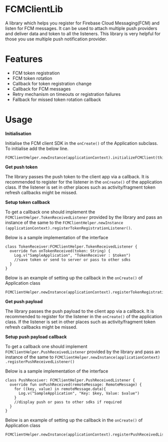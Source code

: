 # FCMClientLib
A library which helps you register for Firebase Cloud Messaging(FCM) and listen for FCM 
messages. It can be used to attach multiple push providers and deliver data and token to 
all the listeners. This library is very helpful for those you use multiple push notification 
provider.

# Features

* FCM token registration
* FCM token rotation
* Callback for token registration change
* Callback for FCM messages
* Retry mechanism on timeouts or registration failures
* Fallback for missed token rotation callback


# Usage

**Initialisation**

Initialise the FCM client SDK in the `onCreate()` of the Application subclass. To initialise add 
the below line.

```
FCMClientHelper.newInstance(applicationContext).initializeFCMClient(this)
```

**Get push token**

The library passes the push token to the client app via a callback. 
It is recommended to register for the listener in the `onCreate()` of the application class. If the 
listener is set in other places such as activity/fragment token refresh callbacks might be missed.

**Setup token callback**

To get a callback one should implement the `FCMClientHelper.TokenReceivedListener` 
provided by the library and pass an instance of the same to the `FCMClientHelper.newInstance
(applicationContext).registerTokenRegistrationListener()`.

Below is a sample implementation of the interface

```
class TokenReceiver:FCMClientHelper.TokenReceivedListener {
  override fun onTokenReceived(token: String) {
    Log.v("SampleApplication", "TokenReceiver : $token")
    //save token or send to server or pass to other sdks
  }
}

```

Below is an example of setting up the callback in the  `onCreate()` of Application class

```
FCMClientHelper.newInstance(applicationContext).registerTokenRegistrationListener(TokenReceiver())
```

**Get push payload**

The library passes the push payload to the client app via a callback.
It is recommended to register for the listener in the `onCreate()` of the application class. If the 
listener is set in other places such as activity/fragment token refresh callbacks might be missed.

**Setup push payload callback**

To get a callback one should implement `FCMClientHelper.PushReceivedListener` provided by the 
library and pass an instance of the same to `FCMClientHelper.newInstance(applicationContext)
.registerPushReceivedListener()`

Below is a sample implementation of the interface

```
class PushReceiver: FCMClientHelper.PushReceivedListener {
  override fun onPushReceived(remoteMessage: RemoteMessage) {
    for ((key, value) in remoteMessage.data){
      Log.v("SampleApplication", "Key: $key, Value: $value")
    }
    //display push or pass to other sdks if required
  }
}

```

Below is an example of setting up the callback in the  `onCreate()` of Application class

```
FCMClientHelper.newInstance(applicationContext).registerPushReceivedListener(PushReceiver())
```